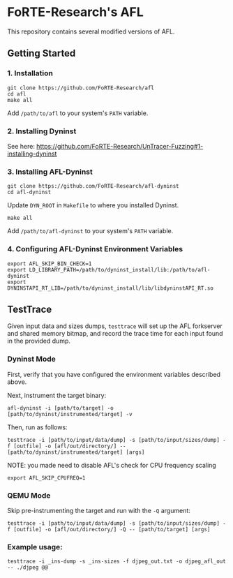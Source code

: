 # FoRTE-Research's AFL

This repository contains several modified versions of AFL.

## Getting Started

### 1. Installation
```
git clone https://github.com/FoRTE-Research/afl
cd afl
make all
```

Add `/path/to/afl` to your system's `PATH` variable. 

### 2. Installing Dyninst
See here: https://github.com/FoRTE-Research/UnTracer-Fuzzing#1-installing-dyninst

### 3. Installing AFL-Dyninst

```
git clone https://github.com/FoRTE-Research/afl-dyninst
cd afl-dyninst
```

Update `DYN_ROOT` in `Makefile` to where you installed Dyninst.

```
make all
```

Add `/path/to/afl-dyninst` to your system's `PATH` variable.


### 4. Configuring AFL-Dyninst Environment Variables
```
export AFL_SKIP_BIN_CHECK=1
export LD_LIBRARY_PATH=/path/to/dyninst_install/lib:/path/to/afl-dyninst
export DYNINSTAPI_RT_LIB=/path/to/dyninst_install/lib/libdyninstAPI_RT.so
```

## TestTrace
Given input data and sizes dumps, `testtrace` will set up the AFL forkserver and shared memory bitmap, and record the trace time for each input found in the provided dump.

### Dyninst Mode
First, verify that you have configured the environment variables described above.

Next, instrument the target binary:
```
afl-dyninst -i [path/to/target] -o [path/to/dyninst/instrumented/target] -v
```

Then, run as follows:
```
testtrace -i [path/to/input/data/dump] -s [path/to/input/sizes/dump] -f [outfile] -o [afl/out/directory/] -- [path/to/dyninst/instrumented/target] [args]
```
NOTE: you made need to disable AFL's check for CPU frequency scaling

```
export AFL_SKIP_CPUFREQ=1
```

### QEMU Mode
Skip pre-instrumenting the target and run with the `-Q` argument:
```
testtrace -i [path/to/input/data/dump] -s [path/to/input/sizes/dump] -f [outfile] -o [afl/out/directory/] -Q -- [path/to/target] [args]
```

### Example usage:
```
testtrace -i _ins-dump -s _ins-sizes -f djpeg_out.txt -o djpeg_afl_out -- ./djpeg @@
```



